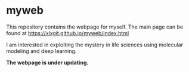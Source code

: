 # myweb
This repository contains the webpage for myself. The main page can be found at https://xlxgit.github.io/myweb/index.html

I am interested in exploiting the mystery in life sciences using molecular modeling and deep learning.

__The webpage is under updating.__
